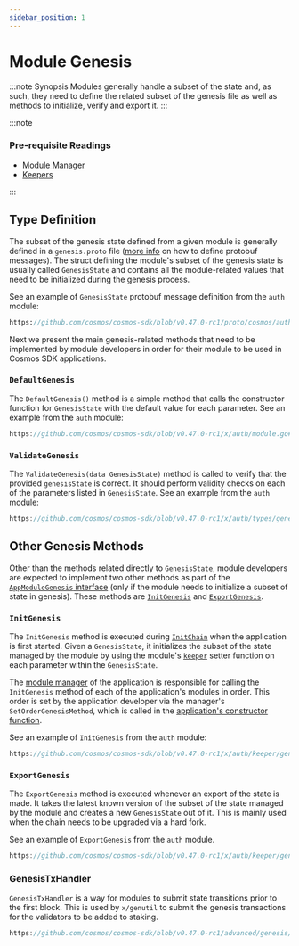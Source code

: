 ```yaml
---
sidebar_position: 1
---
```


# Module Genesis

:::note Synopsis
Modules generally handle a subset of the state and, as such, they need to define the related subset of the genesis file as well as methods to initialize, verify and export it.
:::

:::note

### Pre-requisite Readings

* [Module Manager](01-module-manager.md)
* [Keepers](06-keeper.md)

:::

## Type Definition

The subset of the genesis state defined from a given module is generally defined in a `genesis.proto` file ([more info](../../develop/advanced/06-encoding.md#gogoproto) on how to define protobuf messages). The struct defining the module's subset of the genesis state is usually called `GenesisState` and contains all the module-related values that need to be initialized during the genesis process.

See an example of `GenesisState` protobuf message definition from the `auth` module:

```protobuf reference
https://github.com/cosmos/cosmos-sdk/blob/v0.47.0-rc1/proto/cosmos/auth/v1beta1/genesis.proto
```

Next we present the main genesis-related methods that need to be implemented by module developers in order for their module to be used in Cosmos SDK applications.

### `DefaultGenesis`

The `DefaultGenesis()` method is a simple method that calls the constructor function for `GenesisState` with the default value for each parameter. See an example from the `auth` module:

```go reference
https://github.com/cosmos/cosmos-sdk/blob/v0.47.0-rc1/x/auth/module.go#L55-L59
```

### `ValidateGenesis`

The `ValidateGenesis(data GenesisState)` method is called to verify that the provided `genesisState` is correct. It should perform validity checks on each of the parameters listed in `GenesisState`. See an example from the `auth` module:

```go reference
https://github.com/cosmos/cosmos-sdk/blob/v0.47.0-rc1/x/auth/types/genesis.go#L61-L74
```

## Other Genesis Methods

Other than the methods related directly to `GenesisState`, module developers are expected to implement two other methods as part of the [`AppModuleGenesis` interface](01-module-manager.md#appmodulegenesis) (only if the module needs to initialize a subset of state in genesis). These methods are [`InitGenesis`](#initgenesis) and [`ExportGenesis`](#exportgenesis).

### `InitGenesis`

The `InitGenesis` method is executed during [`InitChain`](../../develop/advanced/00-baseapp.md#initchain) when the application is first started. Given a `GenesisState`, it initializes the subset of the state managed by the module by using the module's [`keeper`](06-keeper.md) setter function on each parameter within the `GenesisState`.

The [module manager](01-module-manager.md#manager) of the application is responsible for calling the `InitGenesis` method of each of the application's modules in order. This order is set by the application developer via the manager's `SetOrderGenesisMethod`, which is called in the [application's constructor function](../../develop/beginner/00-overview-app.md#constructor-function).

See an example of `InitGenesis` from the `auth` module:

```go reference
https://github.com/cosmos/cosmos-sdk/blob/v0.47.0-rc1/x/auth/keeper/genesis.go#L8-L35
```

### `ExportGenesis`

The `ExportGenesis` method is executed whenever an export of the state is made. It takes the latest known version of the subset of the state managed by the module and creates a new `GenesisState` out of it. This is mainly used when the chain needs to be upgraded via a hard fork.

See an example of `ExportGenesis` from the `auth` module.

```go reference
https://github.com/cosmos/cosmos-sdk/blob/v0.47.0-rc1/x/auth/keeper/genesis.go#L37-L49
```

### GenesisTxHandler

`GenesisTxHandler` is a way for modules to submit state transitions prior to the first block. This is used by `x/genutil` to submit the genesis transactions for the validators to be added to staking. 

```go reference
https://github.com/cosmos/cosmos-sdk/blob/v0.47.0-rc1/advanced/genesis/txhandler.go#L3-L6
```
